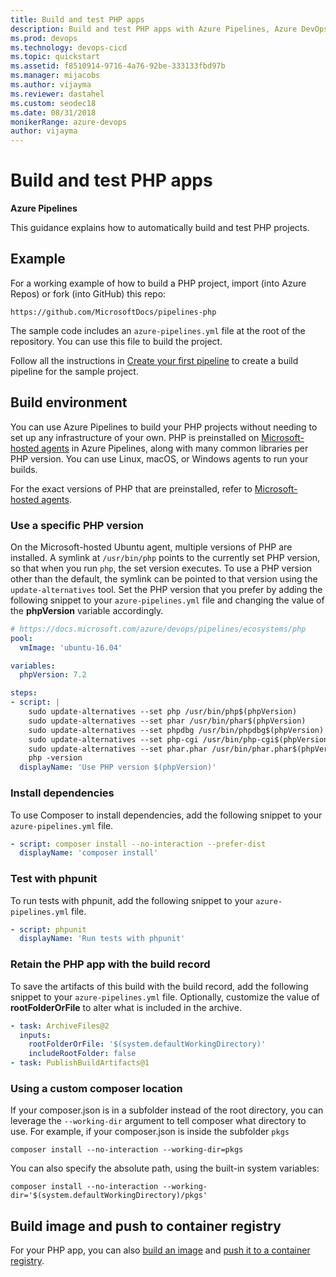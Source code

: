 ```yaml
---
title: Build and test PHP apps
description: Build and test PHP apps with Azure Pipelines, Azure DevOps
ms.prod: devops
ms.technology: devops-cicd
ms.topic: quickstart
ms.assetid: f8510914-9716-4a76-92be-333133fbd97b
ms.manager: mijacobs
ms.author: vijayma
ms.reviewer: dastahel
ms.custom: seodec18
ms.date: 08/31/2018
monikerRange: azure-devops
author: vijayma
---
```


# Build and test PHP apps

**Azure Pipelines**

This guidance explains how to automatically build and test PHP projects.

## Example

For a working example of how to build a PHP project, import (into Azure Repos) or fork (into GitHub) this repo:

```
https://github.com/MicrosoftDocs/pipelines-php
```

The sample code includes an `azure-pipelines.yml` file at the root of the repository.
You can use this file to build the project.

Follow all the instructions in [Create your first pipeline](../create-first-pipeline.md) to create a build pipeline for the sample project.

## Build environment

You can use Azure Pipelines to build your PHP projects without needing to set up any infrastructure of your own. PHP is preinstalled on [Microsoft-hosted agents](../agents/hosted.md) in Azure Pipelines, along with many common libraries per PHP version. You can use Linux, macOS, or Windows agents to run your builds.

For the exact versions of PHP that are preinstalled, refer to [Microsoft-hosted agents](../agents/hosted.md#software).

### Use a specific PHP version

On the Microsoft-hosted Ubuntu agent, multiple versions of PHP are installed. A symlink at `/usr/bin/php` points to the currently set PHP version, so that when you run `php`, the set version executes. To use a PHP version other than the default, the symlink can be pointed to that version using the `update-alternatives` tool. Set the PHP version that you prefer by adding the following snippet to your `azure-pipelines.yml` file and changing the value of the **phpVersion** variable accordingly.

```yaml
# https://docs.microsoft.com/azure/devops/pipelines/ecosystems/php
pool:
  vmImage: 'ubuntu-16.04'

variables:
  phpVersion: 7.2

steps:
- script: |
    sudo update-alternatives --set php /usr/bin/php$(phpVersion)
    sudo update-alternatives --set phar /usr/bin/phar$(phpVersion)
    sudo update-alternatives --set phpdbg /usr/bin/phpdbg$(phpVersion)
    sudo update-alternatives --set php-cgi /usr/bin/php-cgi$(phpVersion)
    sudo update-alternatives --set phar.phar /usr/bin/phar.phar$(phpVersion)
    php -version
  displayName: 'Use PHP version $(phpVersion)'
```

### Install dependencies

To use Composer to install dependencies, add the following snippet to your `azure-pipelines.yml` file.

```yaml
- script: composer install --no-interaction --prefer-dist
  displayName: 'composer install'
```

### Test with phpunit

To run tests with phpunit, add the following snippet to your `azure-pipelines.yml` file.

```yaml
- script: phpunit
  displayName: 'Run tests with phpunit'
```

### Retain the PHP app with the build record

To save the artifacts of this build with the build record, add the following snippet to your `azure-pipelines.yml` file.
Optionally, customize the value of **rootFolderOrFile** to alter what is included in the archive.

```yaml
- task: ArchiveFiles@2
  inputs:
    rootFolderOrFile: '$(system.defaultWorkingDirectory)'
    includeRootFolder: false
- task: PublishBuildArtifacts@1
```

### Using a custom composer location

If your composer.json is in a subfolder instead of the root directory, you can leverage the ```--working-dir``` argument to tell composer what directory to use. For example, if your composer.json is inside the subfolder ```pkgs```

```composer install --no-interaction --working-dir=pkgs```

You can also specify the absolute path, using the built-in system variables:

```composer install --no-interaction --working-dir='$(system.defaultWorkingDirectory)/pkgs'```

## Build image and push to container registry

For your PHP app, you can also [build an image](containers/build-image.md) and [push it to a container registry](containers/push-image.md).
